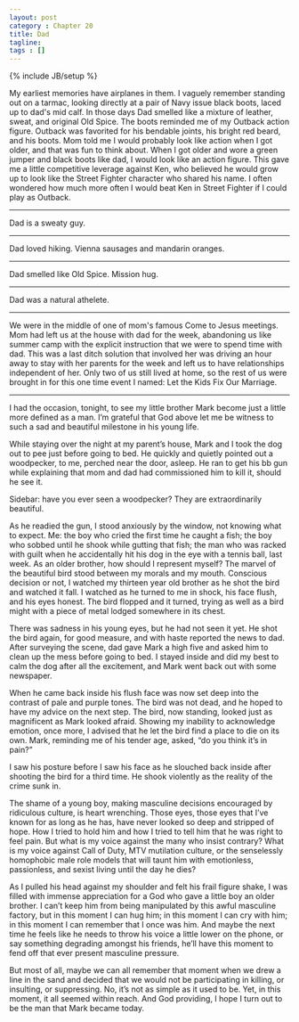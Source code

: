 ```yaml
---
layout: post
category : Chapter 20
title: Dad
tagline:
tags : []
---
```

{% include JB/setup %}

My earliest memories have airplanes in them. I vaguely remember standing out on a tarmac, looking directly at a pair of Navy issue black boots, laced up to dad's mid calf. In those days Dad smelled like a mixture of leather, sweat, and original Old Spice. The boots reminded me of my Outback action figure. Outback was favorited for his bendable joints, his bright red beard, and his boots. Mom told me I would probably look like action when I got older, and that was fun to think about. When I got older and wore a green jumper and black boots like dad, I would look like an action figure. This gave me a little competitive leverage against Ken, who believed he would grow up to look like the Street Fighter character who shared his name. I often wondered how much more often I would beat Ken in Street Fighter if I could play as Outback.

-------

Dad is a sweaty guy.

-------

Dad loved hiking. Vienna sausages and mandarin oranges.

-------

Dad smelled like Old Spice. Mission hug.

-------

Dad was a natural athelete.

-------

We were in the middle of one of mom's famous Come to Jesus meetings. Mom had left us at the house with dad for the week, abandoning us like summer camp with the explicit instruction that we were to spend time with dad. This was a last ditch solution that involved her was driving an hour away to stay with her parents for the week and left us to have relationships independent of her. Only two of us still lived at home, so the rest of us were brought in for this one time event I named: Let the Kids Fix Our Marriage.

-------

I had the occasion, tonight, to see my little brother Mark become just a little more defined as a man. I’m grateful that God above let me be witness to such a sad and beautiful milestone in his young life.

While staying over the night at my parent’s house, Mark and I took the dog out to pee just before going to bed. He quickly and quietly pointed out a woodpecker, to me, perched near the door, asleep. He ran to get his bb gun while explaining that mom and dad had commissioned him to kill it, should he see it.

Sidebar: have you ever seen a woodpecker? They are extraordinarily beautiful.

As he readied the gun, I stood anxiously by the window, not knowing what to expect. Me: the boy who cried the first time he caught a fish; the boy who sobbed until he shook while gutting that fish; the man who was racked with guilt when he accidentally hit his dog in the eye with a tennis ball, last week. As an older brother, how should I represent myself? The marvel of the beautiful bird stood between my morals and my mouth. Conscious decision or not, I watched my thirteen year old brother as he shot the bird and watched it fall. I watched as he turned to me in shock, his face flush, and his eyes honest. The bird flopped and it turned, trying as well as a bird might with a piece of metal lodged somewhere in its chest.

There was sadness in his young eyes, but he had not seen it yet. He shot the bird again, for good measure, and with haste reported the news to dad. After surveying the scene, dad gave Mark a high five and asked him to clean up the mess before going to bed. I stayed inside and did my best to calm the dog after all the excitement, and Mark went back out with some newspaper.

When he came back inside his flush face was now set deep into the contrast of pale and purple tones. The bird was not dead, and he hoped to have my advice on the next step. The bird, now standing, looked just as magnificent as Mark looked afraid. Showing my inability to acknowledge emotion, once more, I advised that he let the bird find a place to die on its own. Mark, reminding me of his tender age, asked, “do you think it’s in pain?”

I saw his posture before I saw his face as he slouched back inside after shooting the bird for a third time. He shook violently as the reality of the crime sunk in.

The shame of a young boy, making masculine decisions encouraged by ridiculous culture, is heart wrenching. Those eyes, those eyes that I’ve known for as long as he has, have never looked so deep and stripped of hope. How I tried to hold him and how I tried to tell him that he was right to feel pain. But what is my voice against the many who insist contrary? What is my voice against Call of Duty, MTV mutilation culture, or the senselessly homophobic male role models that will taunt him with emotionless, passionless, and sexist living until the day he dies?

As I pulled his head against my shoulder and felt his frail figure shake, I was filled with immense appreciation for a God who gave a little boy an older brother. I can’t keep him from being manipulated by this awful masculine factory, but in this moment I can hug him; in this moment I can cry with him; in this moment I can remember that I once was him. And maybe the next time he feels like he needs to throw his voice a little lower on the phone, or say something degrading amongst his friends, he’ll have this moment to fend off that ever present masculine pressure.

But most of all, maybe we can all remember that moment when we drew a line in the sand and decided that we would not be participating in killing, or insulting, or suppressing. No, it’s not as simple as it used to be. Yet, in this moment, it all seemed within reach. And God providing, I hope I turn out to be the man that Mark became today.




